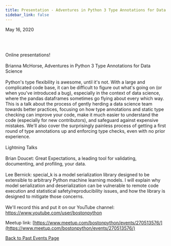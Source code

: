```yaml
---
title: Presentation - Adventures in Python 3 Type Annotations for Data Science
sidebar_link: false
---
```


May 16, 2020



<p><br/><br/></p>

<p>Online presentations!<br/><br/>Brianna McHorse, Adventures in Python 3 Type Annotations for Data Science<br/><br/>Python's type flexibility is awesome, until it's not. With a large and complicated code base, it can be difficult to figure out what's going on (or when you've introduced a bug), especially in the context of data science, where the pandas dataframes sometimes go flying about every which way. This is a talk about the process of gently herding a data science team towards better practices, focusing on how type annotations and static type checking can improve your code, make it much easier to understand the code (especially for new contributors), and safeguard against expensive mistakes. We'll also cover the surprisingly painless process of getting a first round of type annotations up and enforcing type checks, even with no prior experience.<br/><br/>Lightning Talks<br/><br/>Brian Doucet: Great Expectations, a leading tool for validating, documenting, and profiling, your data.<br/><br/>Lee Bernick: special_k is a model serialization library designed to be extensible to arbitrary Python machine learning models. I will explain why model serialization and deserialization can be vulnerable to remote code execution and statistical safety/reproducibility issues, and how the library is designed to mitigate those concerns.<br/><br/>We'll record this and put it on our YouTube channel: <a class="link" href="https://www.youtube.com/user/bostonpython" rel="ugc" target="_blank" title="https://www.youtube.com/user/bostonpython">https://www.youtube.com/user/bostonpython</a></p>


Meetup link: [https://www.meetup.com/bostonpython/events/270513576/](https://www.meetup.com/bostonpython/events/270513576/)

[Back to Past Events Page](index.md)